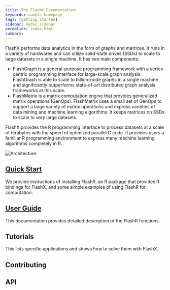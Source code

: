 ```yaml
---
title: The FlashX Documentation
keywords: sample homepage
tags: [getting_started]
sidebar: mydoc_sidebar
permalink: index.html
summary: 
---
```


FlashX performs data analytics in the form of graphs and matrices. It runs
in a variety of hardwares and can utilize solid-state drives (SSDs) to scale
to large datasets in a single machine. It has two main components:

* FlashGraph is a general-purpose programming framework with a vertex-centric
programming interface for large-scale graph analysis. FlashGraph is able to
scale to billion-node graphs in a single machine and significantly outperforms
state-of-art distributed graph analysis frameworks at this scale.
* FlashMatrix is a matrix computation engine that provides generalized matrix
operations (GenOps). FlashMatrix uses a small set of GenOps to support a large
variety of matrix operations and express varieties of data mining and machine
learning algorithms. It keeps matrices on SSDs to scale to very large datasets.

FlashX provides the R programming interface to process datasets at a scale of
terabytes with the speed of optimized parallel C code. It provides
users a familiar R programming environment to express many machine learning
algorithms completely in R.

![Architecture](https://flashxio.github.io/FlashX-doc/images/flashmatrix.png)

## [Quick Start](https://flashxio.github.io/FlashX-doc/FlashX-Quick-Start-Guide.html)

We provide instructions of installing FlashR, an R package that provides R bindings
for FlashX, and some simple examples of using FlashR for computation.

## [User Guide](https://flashxio.github.io/FlashX-doc/FlashMatrix-user-guide.html)

This documentation provides detailed description of the FlashR functions.

## Tutorials

This lists specific applications and shows how to solve them with FlashX.

## Contributing

## API
